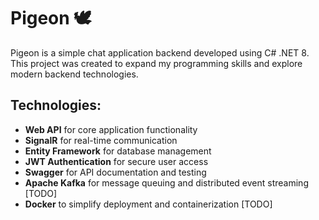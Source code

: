 # Pigeon 🕊️
Pigeon is a simple chat application backend developed using C# .NET 8. This project was created to expand my programming skills and explore modern backend technologies.

## Technologies:
- **Web API** for core application functionality
- **SignalR** for real-time communication
- **Entity Framework** for database management
- **JWT Authentication** for secure user access
- **Swagger** for API documentation and testing
- **Apache Kafka** for message queuing and distributed event streaming [TODO]
- **Docker** to simplify deployment and containerization [TODO]
